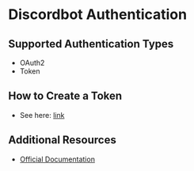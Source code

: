 # Discordbot Authentication

## Supported Authentication Types

- OAuth2
- Token

## How to Create a Token

- See here: [link](https://discord.com/developers/docs/topics/oauth2)

## Additional Resources

- [Official Documentation](https://discord.com/developers/docs)